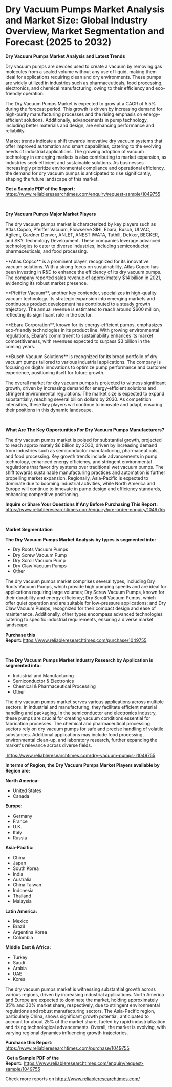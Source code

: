 <p><h1>Dry Vacuum Pumps Market Analysis and Market Size: Global Industry Overview, Market Segmentation and Forecast (2025 to 2032)</h1></p><p><strong>Dry Vacuum Pumps Market Analysis and Latest Trends</strong></p>
<p><p>Dry vacuum pumps are devices used to create a vacuum by removing gas molecules from a sealed volume without any use of liquid, making them ideal for applications requiring clean and dry environments. These pumps are widely utilized in industries such as pharmaceuticals, food processing, electronics, and chemical manufacturing, owing to their efficiency and eco-friendly operation.</p><p>The Dry Vacuum Pumps Market is expected to grow at a CAGR of 5.5% during the forecast period. This growth is driven by increasing demand for high-purity manufacturing processes and the rising emphasis on energy-efficient solutions. Additionally, advancements in pump technology, including better materials and design, are enhancing performance and reliability.</p><p>Market trends indicate a shift towards innovative dry vacuum systems that offer improved automation and smart capabilities, catering to the evolving needs of industrial applications. The growing adoption of vacuum technology in emerging markets is also contributing to market expansion, as industries seek efficient and sustainable solutions. As businesses increasingly prioritize environmental compliance and operational efficiency, the demand for dry vacuum pumps is anticipated to rise significantly, shaping the future landscape of this market.</p></p>
<p><strong>Get a Sample PDF of the Report:&nbsp;</strong> <a href="https://www.reliableresearchtimes.com/enquiry/request-sample/1049755?utm_campaign=2478&utm_medium=2&utm_source=Github&utm_content=ia&utm_term=23022025&utm_id=dry-vacuum-pumps">https://www.reliableresearchtimes.com/enquiry/request-sample/1049755</a></p>
<p>&nbsp;</p>
<p><strong>Dry Vacuum Pumps Major Market Players</strong></p>
<p><p>The dry vacuum pumps market is characterized by key players such as Atlas Copco, Pfeiffer Vacuum, Flowserve SIHI, Ebara, Busch, ULVAC, Agilent, Gardner Denver, ANLET, ANEST IWATA, Tuthill, Dekker, BECKER, and SKY Technology Development. These companies leverage advanced technologies to cater to diverse industries, including semiconductor, pharmaceuticals, and food processing.</p><p>**Atlas Copco** is a prominent player, recognized for its innovative vacuum solutions. With a strong focus on sustainability, Atlas Copco has been investing in R&D to enhance the efficiency of its dry vacuum pumps. The company reported sales revenue of approximately $14 billion in 2021, evidencing its robust market presence.</p><p>**Pfeiffer Vacuum**, another key contender, specializes in high-quality vacuum technology. Its strategic expansion into emerging markets and continuous product development has contributed to a steady growth trajectory. The annual revenue is estimated to reach around $600 million, reflecting its significant role in the sector.</p><p>**Ebara Corporation**, known for its energy-efficient pumps, emphasizes eco-friendly technologies in its product line. With growing environmental regulations, Ebara's commitment to sustainability enhances its market competitiveness, with revenues expected to surpass $3 billion in the coming years.</p><p>**Busch Vacuum Solutions** is recognized for its broad portfolio of dry vacuum pumps tailored to various industrial applications. The company is focusing on digital innovations to optimize pump performance and customer experience, positioning itself for future growth.</p><p>The overall market for dry vacuum pumps is projected to witness significant growth, driven by increasing demand for energy-efficient solutions and stringent environmental regulations. The market size is expected to expand substantially, reaching several billion dollars by 2030. As competition intensifies, these key players will continue to innovate and adapt, ensuring their positions in this dynamic landscape.</p></p>
<p>&nbsp;</p>
<p><strong>What Are The Key Opportunities For Dry Vacuum Pumps Manufacturers?</strong></p>
<p><p>The dry vacuum pumps market is poised for substantial growth, projected to reach approximately $6 billion by 2030, driven by increasing demand from industries such as semiconductor manufacturing, pharmaceuticals, and food processing. Key growth trends include advancements in pump technology, enhanced energy efficiency, and stringent environmental regulations that favor dry systems over traditional wet vacuum pumps. The shift towards sustainable manufacturing practices and automation is further propelling market expansion. Regionally, Asia-Pacific is expected to dominate due to booming industrial activities, while North America and Europe will continue to innovate in pump design and efficiency standards, enhancing competitive positioning.</p></p>
<p><strong>Inquire or Share Your Questions If Any Before Purchasing This Report:</strong> <a href="https://www.reliableresearchtimes.com/enquiry/pre-order-enquiry/1049755?utm_campaign=2478&utm_medium=2&utm_source=Github&utm_content=ia&utm_term=23022025&utm_id=dry-vacuum-pumps">https://www.reliableresearchtimes.com/enquiry/pre-order-enquiry/1049755</a></p>
<p>&nbsp;</p>
<p><strong>Market Segmentation</strong></p>
<p><strong>The Dry Vacuum Pumps Market Analysis by types is segmented into:</strong></p>
<p><ul><li>Dry Roots Vacuum Pumps</li><li>Dry Screw Vacuum Pump</li><li>Dry Scroll Vacuum Pump</li><li>Dry Claw Vacuum Pumps</li><li>Other</li></ul></p>
<p><p>The dry vacuum pumps market comprises several types, including Dry Roots Vacuum Pumps, which provide high pumping speeds and are ideal for applications requiring large volumes; Dry Screw Vacuum Pumps, known for their durability and energy efficiency; Dry Scroll Vacuum Pumps, which offer quiet operation and are suitable for low-pressure applications; and Dry Claw Vacuum Pumps, recognized for their compact design and ease of maintenance. Additionally, other types encompass advanced technologies catering to specific industrial requirements, ensuring a diverse market landscape.</p></p>
<p><strong>Purchase this Report:&nbsp;</strong><a href="https://www.reliableresearchtimes.com/purchase/1049755?utm_campaign=2478&utm_medium=2&utm_source=Github&utm_content=ia&utm_term=23022025&utm_id=dry-vacuum-pumps">https://www.reliableresearchtimes.com/purchase/1049755</a></p>
<p>&nbsp;</p>
<p><strong>The Dry Vacuum Pumps Market Industry Research by Application is segmented into:</strong></p>
<p><ul><li>Industrial and Manufacturing</li><li>Semiconductor & Electronics</li><li>Chemical & Pharmaceutical Processing</li><li>Other</li></ul></p>
<p><p>The dry vacuum pumps market serves various applications across multiple sectors. In industrial and manufacturing, they facilitate efficient material handling and packaging. In the semiconductor and electronics industry, these pumps are crucial for creating vacuum conditions essential for fabrication processes. The chemical and pharmaceutical processing sectors rely on dry vacuum pumps for safe and precise handling of volatile substances. Additional applications may include food processing, environmental clean-up, and laboratory research, further expanding the market's relevance across diverse fields.</p></p>
<p><a href="https://www.reliableresearchtimes.com/dry-vacuum-pumps-r1049755?utm_campaign=2478&utm_medium=2&utm_source=Github&utm_content=ia&utm_term=23022025&utm_id=dry-vacuum-pumps">&nbsp;https://www.reliableresearchtimes.com/dry-vacuum-pumps-r1049755</a></p>
<p><strong>In terms of Region, the Dry Vacuum Pumps Market Players available by Region are:</strong></p>
<p>
    <p> <strong> North America: </strong>
        <ul>
            <li>United States</li>
            <li>Canada</li>
        </ul>
        </p> 
    <p> <strong> Europe: </strong>
        <ul>
            <li>Germany</li>
            <li>France</li>
            <li>U.K.</li>
            <li>Italy</li>
            <li>Russia</li>
        </ul>
        </p> 
    <p> <strong> Asia-Pacific: </strong>
        <ul>
            <li>China</li>
            <li>Japan</li>
            <li>South Korea</li>
            <li>India</li>
            <li>Australia</li>
            <li>China Taiwan</li>
            <li>Indonesia</li>
            <li>Thailand</li>
            <li>Malaysia</li>
        </ul>
        </p> 
    <p> <strong> Latin America: </strong>
        <ul>
            <li>Mexico</li>
            <li>Brazil</li>
            <li>Argentina Korea</li>
            <li>Colombia</li>
        </ul>
        </p> 
    <p> <strong> Middle East & Africa: </strong>
        <ul>
            <li>Turkey</li>
            <li>Saudi</li>
            <li>Arabia</li>
            <li>UAE</li>
            <li>Korea</li>
        </ul>
    </p>
    </p>
<p><p>The dry vacuum pumps market is witnessing substantial growth across various regions, driven by increasing industrial applications. North America and Europe are expected to dominate the market, holding approximately 35% and 30% market share, respectively, due to stringent environmental regulations and robust manufacturing sectors. The Asia-Pacific region, particularly China, shows significant growth potential, anticipated to account for about 25% of the market share, fueled by rapid industrialization and rising technological advancements. Overall, the market is evolving, with varying regional dynamics influencing growth trajectories.</p></p>
<p><strong>Purchase this Report: </strong><a href="https://www.reliableresearchtimes.com/purchase/1049755?utm_campaign=2478&utm_medium=2&utm_source=Github&utm_content=ia&utm_term=23022025&utm_id=dry-vacuum-pumps">https://www.reliableresearchtimes.com/purchase/1049755</a></p>
<p>&nbsp;<strong>Get a Sample PDF of the Report:&nbsp;&nbsp;</strong><a href="https://www.reliableresearchtimes.com/enquiry/request-sample/1049755?utm_campaign=2478&utm_medium=2&utm_source=Github&utm_content=ia&utm_term=23022025&utm_id=dry-vacuum-pumps">https://www.reliableresearchtimes.com/enquiry/request-sample/1049755</a></p>
<p><strong></strong></p>
<p>Check more reports on <a href="https://www.reliableresearchtimes.com/?utm_campaign=2478&utm_medium=2&utm_source=Github&utm_content=ia&utm_term=23022025&utm_id=dry-vacuum-pumps">https://www.reliableresearchtimes.com/</a></p>
